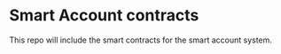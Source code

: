 # Smart Account contracts

This repo will include the smart contracts for the smart account system.
